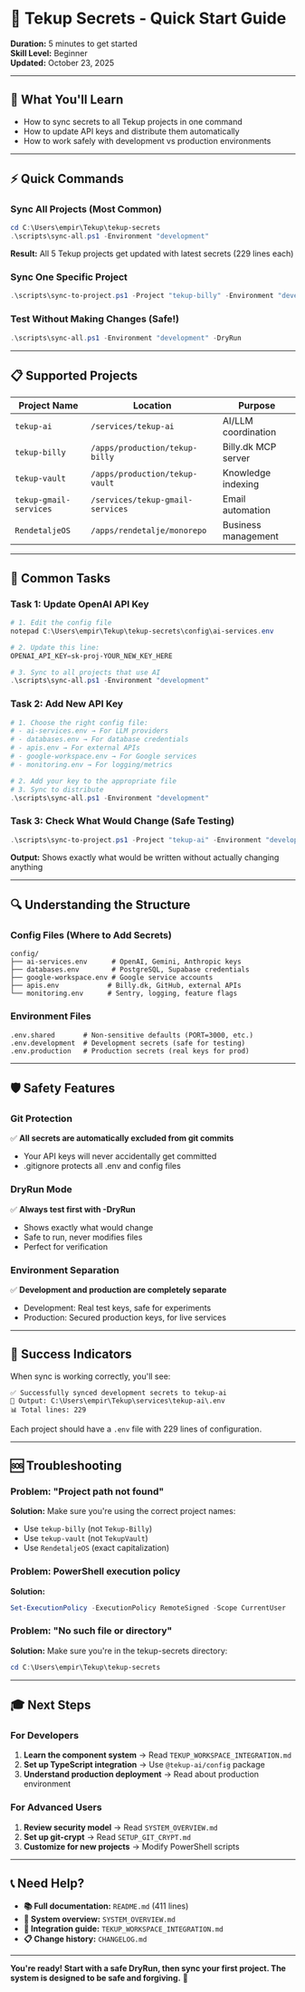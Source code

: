 # 🚀 Tekup Secrets - Quick Start Guide

**Duration:** 5 minutes to get started  
**Skill Level:** Beginner  
**Updated:** October 23, 2025

---

## 🎯 What You'll Learn

- How to sync secrets to all Tekup projects in one command
- How to update API keys and distribute them automatically
- How to work safely with development vs production environments

---

## ⚡ Quick Commands

### Sync All Projects (Most Common)

```powershell
cd C:\Users\empir\Tekup\tekup-secrets
.\scripts\sync-all.ps1 -Environment "development"
```

**Result:** All 5 Tekup projects get updated with latest secrets (229 lines each)

### Sync One Specific Project

```powershell
.\scripts\sync-to-project.ps1 -Project "tekup-billy" -Environment "development"
```

### Test Without Making Changes (Safe!)

```powershell
.\scripts\sync-all.ps1 -Environment "development" -DryRun
```

---

## 📋 Supported Projects

| Project Name           | Location                         | Purpose             |
| ---------------------- | -------------------------------- | ------------------- |
| `tekup-ai`             | `/services/tekup-ai`             | AI/LLM coordination |
| `tekup-billy`          | `/apps/production/tekup-billy`   | Billy.dk MCP server |
| `tekup-vault`          | `/apps/production/tekup-vault`   | Knowledge indexing  |
| `tekup-gmail-services` | `/services/tekup-gmail-services` | Email automation    |
| `RendetaljeOS`         | `/apps/rendetalje/monorepo`      | Business management |

---

## 🔧 Common Tasks

### Task 1: Update OpenAI API Key

```powershell
# 1. Edit the config file
notepad C:\Users\empir\Tekup\tekup-secrets\config\ai-services.env

# 2. Update this line:
OPENAI_API_KEY=sk-proj-YOUR_NEW_KEY_HERE

# 3. Sync to all projects that use AI
.\scripts\sync-all.ps1 -Environment "development"
```

### Task 2: Add New API Key

```powershell
# 1. Choose the right config file:
# - ai-services.env → For LLM providers
# - databases.env → For database credentials
# - apis.env → For external APIs
# - google-workspace.env → For Google services
# - monitoring.env → For logging/metrics

# 2. Add your key to the appropriate file
# 3. Sync to distribute
.\scripts\sync-all.ps1 -Environment "development"
```

### Task 3: Check What Would Change (Safe Testing)

```powershell
.\scripts\sync-to-project.ps1 -Project "tekup-ai" -Environment "development" -DryRun
```

**Output:** Shows exactly what would be written without actually changing anything

---

## 🔍 Understanding the Structure

### Config Files (Where to Add Secrets)

```
config/
├── ai-services.env      # OpenAI, Gemini, Anthropic keys
├── databases.env        # PostgreSQL, Supabase credentials
├── google-workspace.env # Google service accounts
├── apis.env            # Billy.dk, GitHub, external APIs
└── monitoring.env      # Sentry, logging, feature flags
```

### Environment Files

```
.env.shared       # Non-sensitive defaults (PORT=3000, etc.)
.env.development  # Development secrets (safe for testing)
.env.production   # Production secrets (real keys for prod)
```

---

## 🛡️ Safety Features

### Git Protection

✅ **All secrets are automatically excluded from git commits**

- Your API keys will never accidentally get committed
- .gitignore protects all .env and config files

### DryRun Mode

✅ **Always test first with -DryRun**

- Shows exactly what would change
- Safe to run, never modifies files
- Perfect for verification

### Environment Separation

✅ **Development and production are completely separate**

- Development: Real test keys, safe for experiments
- Production: Secured production keys, for live services

---

## 🎉 Success Indicators

When sync is working correctly, you'll see:

```
✅ Successfully synced development secrets to tekup-ai
📁 Output: C:\Users\empir\Tekup\services\tekup-ai\.env
📊 Total lines: 229
```

Each project should have a `.env` file with 229 lines of configuration.

---

## 🆘 Troubleshooting

### Problem: "Project path not found"

**Solution:** Make sure you're using the correct project names:

- Use `tekup-billy` (not `Tekup-Billy`)
- Use `tekup-vault` (not `TekupVault`)
- Use `RendetaljeOS` (exact capitalization)

### Problem: PowerShell execution policy

**Solution:**

```powershell
Set-ExecutionPolicy -ExecutionPolicy RemoteSigned -Scope CurrentUser
```

### Problem: "No such file or directory"

**Solution:** Make sure you're in the tekup-secrets directory:

```powershell
cd C:\Users\empir\Tekup\tekup-secrets
```

---

## 🎓 Next Steps

### For Developers

1. **Learn the component system** → Read `TEKUP_WORKSPACE_INTEGRATION.md`
2. **Set up TypeScript integration** → Use `@tekup-ai/config` package
3. **Understand production deployment** → Read about production environment

### For Advanced Users

1. **Review security model** → Read `SYSTEM_OVERVIEW.md`
2. **Set up git-crypt** → Read `SETUP_GIT_CRYPT.md`
3. **Customize for new projects** → Modify PowerShell scripts

---

## 📞 Need Help?

- **📚 Full documentation:** `README.md` (411 lines)
- **🔧 System overview:** `SYSTEM_OVERVIEW.md`
- **🔗 Integration guide:** `TEKUP_WORKSPACE_INTEGRATION.md`
- **📋 Change history:** `CHANGELOG.md`

---

**You're ready! Start with a safe DryRun, then sync your first project. The system is designed to be safe and forgiving.** 🚀
